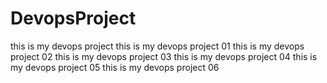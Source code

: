 # DevopsProject
this is my devops project
this is my devops project 01
this is my devops project 02
this is my devops project 03
this is my devops project 04
this is my devops project 05
this is my devops project 06
